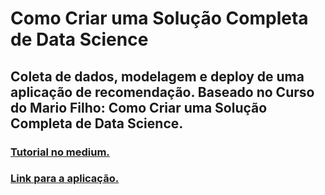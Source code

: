 
# Como Criar uma Solução Completa de Data Science

## Coleta de dados, modelagem e deploy de uma aplicação de recomendação. Baseado no Curso do Mario Filho: Como Criar uma Solução Completa de Data Science.


### [Tutorial no medium.](https://brunobarella.medium.com/recomendador-de-videos-do-youtube-9ead2a0dc683)

### [Link para a aplicação.](https://fast-cove-83969.herokuapp.com/)
